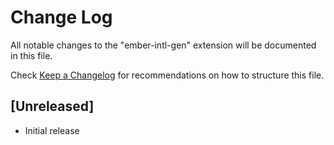 # Change Log

All notable changes to the "ember-intl-gen" extension will be documented in this file.

Check [Keep a Changelog](http://keepachangelog.com/) for recommendations on how to structure this file.

## [Unreleased]

- Initial release